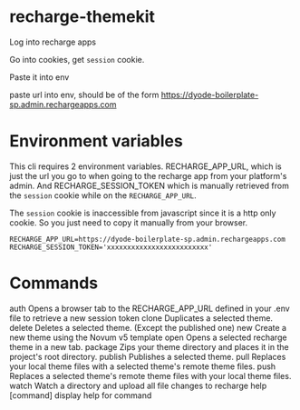 # recharge-themekit

Log into recharge apps

Go into cookies, get `session` cookie.

Paste it into env

paste url into env, should be of the form https://dyode-boilerplate-sp.admin.rechargeapps.com

# Environment variables

This cli requires 2 environment variables. RECHARGE_APP_URL, which is just the url you go to when going to the recharge app from your platform's admin. And RECHARGE_SESSION_TOKEN which is manually retrieved from the `session` cookie while on the `RECHARGE_APP_URL`.

The `session` cookie is inaccessible from javascript since it is a http only cookie. So you just need to copy it manually from your browser.

```
RECHARGE_APP_URL=https://dyode-boilerplate-sp.admin.rechargeapps.com
RECHARGE_SESSION_TOKEN='xxxxxxxxxxxxxxxxxxxxxxxxx'
```

# Commands
  auth            Opens a browser tab to the RECHARGE_APP_URL defined in your .env file to retrieve a new session token
  clone           Duplicates a selected theme.
  delete          Deletes a selected theme. (Except the published one)
  new             Create a new theme using the Novum v5 template
  open            Opens a selected recharge theme in a new tab.
  package         Zips your theme directory and places it in the project's root directory.
  publish         Publishes a selected theme.
  pull            Replaces your local theme files with a selected theme's remote theme files.
  push            Replaces a selected theme's remote theme files with your local theme files.
  watch           Watch a directory and upload all file changes to recharge
  help [command]  display help for command
